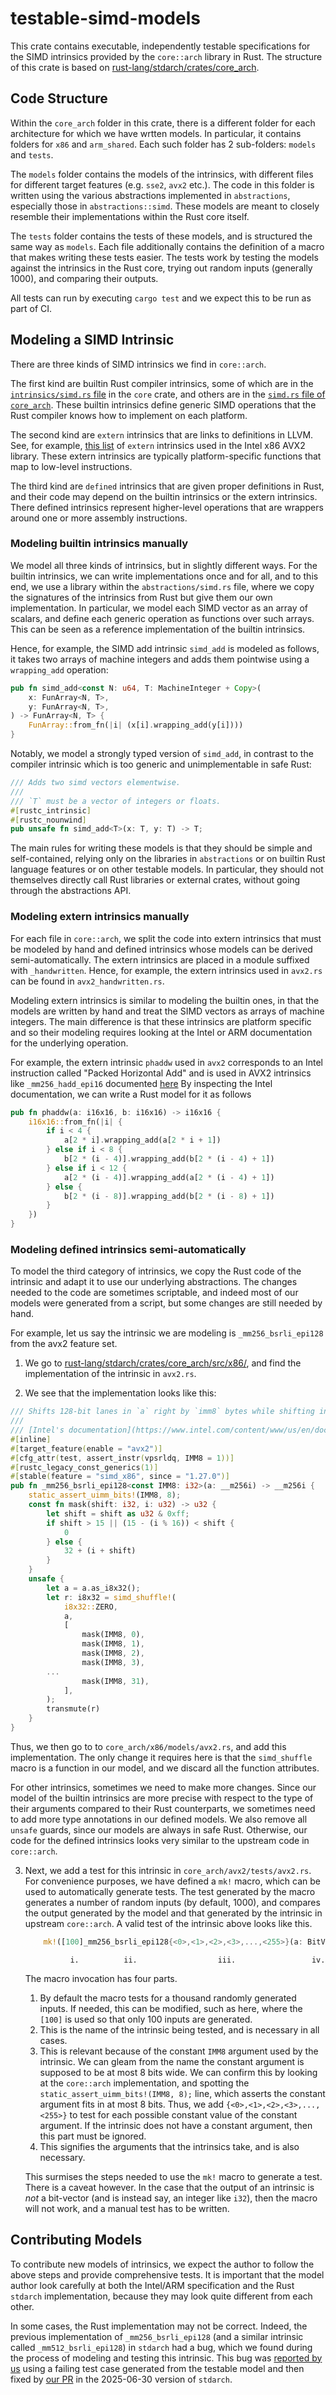 # testable-simd-models

This crate contains executable, independently testable specifications
for the SIMD intrinsics provided by the `core::arch` library in Rust. 
The structure of this crate is based on [rust-lang/stdarch/crates/core_arch](https://github.com/rust-lang/stdarch/tree/master/crates/core_arch).

## Code Structure
Within the `core_arch` folder in this crate, there is a different
folder for each architecture for which we have wrtten models. 
In particular, it contains folders for `x86` and `arm_shared`.
Each such folder has 2 sub-folders: `models` and `tests`. 

The `models` folder contains the models of the intrinsics, with
different files for different target features (e.g. `sse2`, `avx2`
etc.). The code in this folder is written using the various
abstractions implemented in `abstractions`, especially those in
`abstractions::simd`. These models are meant to closely
resemble their implementations within the Rust core itself.

The `tests` folder contains the tests of these models, and is
structured the same way as `models`. Each file additionally contains
the definition of a macro that makes writing these tests easier. The
tests work by testing the models against the intrinsics in the Rust
core, trying out random inputs (generally 1000), and comparing their
outputs.

All tests can run by executing `cargo test` and we expect this to be
run as part of CI.

## Modeling a SIMD Intrinsic

There are three kinds of SIMD intrinsics we find in `core::arch`.

The first kind are builtin Rust compiler intrinsics, some of which are 
in the [`intrinsics/simd.rs` file](https://github.com/model-checking/verify-rust-std/blob/main/library/core/src/intrinsics/simd.rs)
in the `core` crate, and others are in the [`simd.rs` file of `core_arch`](https://github.com/model-checking/verify-rust-std/blob/main/library/stdarch/crates/core_arch/src/simd.rs).
These builtin intrinsics define generic SIMD operations that the Rust compiler knows how to implement on each platform.

The second kind are `extern` intrinsics that are links to definitions in LLVM.
See, for example, [this list](https://github.com/rust-lang/stdarch/blob/master/crates/core_arch/src/x86/avx2.rs#L3596C8-L3596C14)
of `extern` intrinsics used in the Intel x86 AVX2 library.
These extern intrinsics are typically platform-specific functions that map to low-level instructions.

The third kind are `defined` intrinsics that are given proper definitions in Rust, and their code may
depend on the builtin intrinsics or the extern intrinsics. There defined intrinsics represent higher-level
operations that are wrappers around one or more assembly instructions.

### Modeling builtin intrinsics manually

We model all three kinds of intrinsics, but in slightly different
ways.  For the builtin intrinsics, we can write implementations once
and for all, and to this end, we use a library within the
`abstractions/simd.rs` file, where we copy the signatures of the
intrinsics from Rust but give them our own implementation. In
particular, we model each SIMD vector as an array of scalars, and
define each generic operation as functions over such arrays. This can
be seen as a reference implementation of the builtin intrinsics.

Hence, for example, the SIMD add intrinsic `simd_add` is modeled as follows,
it takes two arrays of machine integers and adds them pointwise using a
`wrapping_add` operation:

```rust
pub fn simd_add<const N: u64, T: MachineInteger + Copy>(
    x: FunArray<N, T>,
    y: FunArray<N, T>,
) -> FunArray<N, T> {
    FunArray::from_fn(|i| (x[i].wrapping_add(y[i])))
}
```

Notably, we model a strongly typed version of `simd_add`, in contrast to the compiler
intrinsic which is too generic and unimplementable in safe Rust:

```rust
/// Adds two simd vectors elementwise.
///
/// `T` must be a vector of integers or floats.
#[rustc_intrinsic]
#[rustc_nounwind]
pub unsafe fn simd_add<T>(x: T, y: T) -> T;
```

The main rules for writing these models is that they should be simple and self-contained,
relying only on the libraries in `abstractions` or on builtin Rust language features or on
other testable models. In particular, they should not themselves directly call Rust libraries
or external crates, without going through the abstractions API.


### Modeling extern intrinsics manually

For each file in `core::arch`, we split the code into extern
intrinsics that must be modeled by hand and defined intrinsics whose
models can be derived semi-automatically. The extern intrinsics are
placed in a module suffixed with `_handwritten`. Hence, for example,
the extern intrinsics used in `avx2.rs` can be found in `avx2_handwritten.rs`.

Modeling extern intrinsics is similar to modeling the builtin ones,
in that the models are written by hand and treat the SIMD vectors
as arrays of machine integers. The main difference is that these intrinsics
are platform specific and so their modeling requires looking at the Intel or ARM
documentation for the underlying operation.

For example, the extern intrinsic `phaddw` used in `avx2` corresponds to an
Intel instruction called "Packed Horizontal Add" and is used in AVX2 intrinsics
like `_mm256_hadd_epi16` documented [here](https://www.intel.com/content/www/us/en/docs/intrinsics-guide/index.html#text=_mm256_hadd_epi16&ig_expand=3667_)
By inspecting the Intel documentation, we can write a Rust model for it
as follows 

```rust
pub fn phaddw(a: i16x16, b: i16x16) -> i16x16 {
    i16x16::from_fn(|i| {
        if i < 4 {
            a[2 * i].wrapping_add(a[2 * i + 1])
        } else if i < 8 {
            b[2 * (i - 4)].wrapping_add(b[2 * (i - 4) + 1])
        } else if i < 12 {
            a[2 * (i - 4)].wrapping_add(a[2 * (i - 4) + 1])
        } else {
            b[2 * (i - 8)].wrapping_add(b[2 * (i - 8) + 1])
        }
    })
}
```

### Modeling defined intrinsics semi-automatically

To model the third category of intrinsics, we copy the Rust code of
the intrinsic and adapt it to use our underlying abstractions.  The
changes needed to the code are sometimes scriptable, and indeed most
of our models were generated from a script, but some changes are still
needed by hand.

For example, let us say the intrinsic we are modeling is
`_mm256_bsrli_epi128` from the avx2 feature set.

1. We go to [rust-lang/stdarch/crates/core_arch/src/x86/](https://github.com/rust-lang/stdarch/tree/master/crates/core_arch/src/x86/), and find the implementation of the intrinsic in `avx2.rs`.

2. We see that the implementation looks like this:
``` rust
/// Shifts 128-bit lanes in `a` right by `imm8` bytes while shifting in zeros.
///
/// [Intel's documentation](https://www.intel.com/content/www/us/en/docs/intrinsics-guide/index.html#text=_mm256_bsrli_epi128)
#[inline]
#[target_feature(enable = "avx2")]
#[cfg_attr(test, assert_instr(vpsrldq, IMM8 = 1))]
#[rustc_legacy_const_generics(1)]
#[stable(feature = "simd_x86", since = "1.27.0")]
pub fn _mm256_bsrli_epi128<const IMM8: i32>(a: __m256i) -> __m256i {
    static_assert_uimm_bits!(IMM8, 8);
    const fn mask(shift: i32, i: u32) -> u32 {
        let shift = shift as u32 & 0xff;
        if shift > 15 || (15 - (i % 16)) < shift {
            0
        } else {
            32 + (i + shift)
        }
    }
    unsafe {
        let a = a.as_i8x32();
        let r: i8x32 = simd_shuffle!(
            i8x32::ZERO,
            a,
            [
                mask(IMM8, 0),
                mask(IMM8, 1),
                mask(IMM8, 2),
                mask(IMM8, 3),
		...
                mask(IMM8, 31),
            ],
        );
        transmute(r)
    }
}
```

Thus, we then go to to `core_arch/x86/models/avx2.rs`, and add this implementation.
The only change it requires here is that the `simd_shuffle` macro is a function in our model,
and we discard all the function attributes.

For other intrinsics, sometimes we need to make more changes. Since our model of the builtin intrinsics
are more precise with respect to the type of their arguments compared to their Rust counterparts, we
sometimes need to add more type annotations in our defined models. We also remove all `unsafe` guards,
since our models are always in safe Rust. Otherwise, our code for the defined intrinsics looks very
similar to the upstream code in `core::arch`.
  
3. Next, we add a test for this intrinsic in `core_arch/avx2/tests/avx2.rs`. For convenience purposes, we have defined a `mk!` macro, which can be used to automatically generate
   tests. The test generated by the macro generates a number of random inputs (by default, 1000), and compares the output generated by the model
   and that generated by the intrinsic in upstream `core::arch`.  A valid test of the intrinsic above looks like this.
   ```rust
	   mk!([100]_mm256_bsrli_epi128{<0>,<1>,<2>,<3>,...,<255>}(a: BitVec));
   ```
   ```
	         i.          ii.                  iii.                 iv.
   ```
   The macro invocation has four parts. 
   1. By default the macro tests for a thousand randomly generated inputs. If needed, this can be modified, such as here, where the `[100]` is used so that
      only 100 inputs are generated. 
   2. This is the name of the intrinsic being tested, and is necessary in all cases.
   3. This is relevant because of the constant `IMM8` argument used by the intrinsic. We can gleam from the name the constant argument is supposed
      to be at most 8 bits wide. We can confirm this by looking at the `core::arch` implementation, and spotting the `static_assert_uimm_bits!(IMM8, 8);`
      line, which asserts the constant argument fits in at most 8 bits. Thus, we add `{<0>,<1>,<2>,<3>,...,<255>}` to test for each possible constant
      value of the constant argument. If the intrinsic does not have a constant argument, then this part must be ignored.
   4. This signifies the arguments that the intrinsics take, and is also necessary.
   
   This surmises the steps needed to use the `mk!` macro to generate a test. There is a caveat however. In the case that the output of an intrinsic is _not_
   a bit-vector (and is instead say, an integer like `i32`), then the macro will not work, and a manual test has to be written. 
   


## Contributing Models

To contribute new models of intrinsics, we expect the author to follow
the above steps and provide comprehensive tests.  It is important that
the model author look carefully at both the Intel/ARM specification
and the Rust `stdarch` implementation, because they may look quite different
from each other. 

In some cases, the Rust implementation may not be correct.
Indeed, the previous implementation of `_mm256_bsrli_epi128` (and a
similar intrinsic called `_mm512_bsrli_epi128`) in `stdarch` had a
bug, which we found during the process of modeling and testing this
intrinsic. This bug was [reported by
us](https://github.com/rust-lang/stdarch/issues/1822) using a failing
test case generated from the testable model and then fixed by [our
PR](https://github.com/rust-lang/stdarch/pull/1823) in the 2025-06-30
version of `stdarch`.
